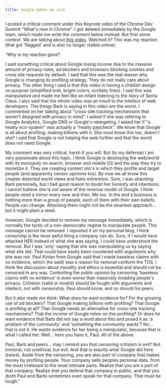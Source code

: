 ```yaml
---
title: Google makes me sick
---
```


I posted a critical comment under this Keynote video of the Chrome Dev Summit "What's new in Chrome". I got deleted immediately by the Google team, which made me write the comment below instead. But first some context. We are talking about [this video](https://www.youtube.com/watch?v=Df2U9-R-OJs). Watched it? This was my reaction (that got 'flagged' and is also no longer visible online):

"Why is my reaction gone?

I said something critical about Google losing income due to the massive amount of privacy rules, ad blockers and browsers blocking cookies and cross site requests by default. I said that this was the real reason why Google is changing its profiling strategy. They do not really care about privacy. The other thing I said is that this video is having a childish design on purpose (simplified look, bright colors, scribbly lines). I said this was manipulative and made me feel like an infant listening to the story of Santa Claus. I also said that the whole video was an insult to the intellect of web developers. The things Barb is saying in this video are the worst. I commented on her talking about "cross-site tracking mechanisms that weren't designed with privacy in mind". I asked if she was refering to Google Analytics, Google DNS or Google's retargeting. I asked her if "a healty eco-system" was actually a "healty paycheck". We know that Google is all about profiling, making billions with it. She must know this too, doesn't she? I said that Google is not helping the web further and that the world does not need Google.

My comment was very critical, harsh if you will. But (to my defense) I am very passionate about this topic. I think Google is destroying the web/world with its monopoly on search, browser and mobile OS and the way they try to monetize it. They are creating content silo's in which they profile and target people (and apparently censor opinions too). By now we all know this creates distorted world views and fuels extremism. Sure, I was attacking Barb personally, but I had good reason to doubt her honesty and intentions. I cannot believe she is not aware of the revenue model of Google. I think people need a mirror every now and then. Me too. In the end a business is nothing more than a group of people, each of them with their own beliefs. People can change. Attacking them might not be the smartest approach... but it might plant a seed.

However, Google decided to remove my message immediately, which is normally the tactic of a non-democratic regime to manipulate people. This message cannot be removed. I reposted it on my personal blog. I think censorshp is the most awful thing a company can do. Sure, if I would have attacked HER instead of what she was saying, I could have understood the removal. But I was 'only' saying that she was manipulating us by saying what she did. That could have easily been countered with arguments why she was not. Paul Kinlan from Google said that I made baseless claims with no evidence, which (he said) was a reason for removal conform the TOS. I think the discussion about morality and ethics is essential and should not be censored in any way. Controlling the public opinion by censoring 'baseless claims with no evidence' is even worse than massively invading people's privacy. Critisism (valid or invalid) should be fought with arguments and intellect, not with censorship. Paul should know, and so should his peers. 

But it also made me think: What does he want evidence for? For the growing use of ad blockers? That Google making billions with profiling? That Google is profiling at all? That Google needs an alternative for cross-site tracking mechanisms? That the income of Google relies on this profiling? Or does he want evidence that Barb did not say a word about this and posed it as 'a problem of the community' and 'something the community wants'? No... that is not it. He wants evidence for her being a manipulator, because that is what I called her. Well... here you have it, Paul. All of the above.

Paul, Barb and peers... may I remind you that censoring critisism is evil? Not immoral, not unethical, but evil. And that is exactly what Google did here (twice). Aside from the censoring, you are also part of company that makes money by profiling people. Your company sells peoples personal data, from the most irrelevant to the most intimate parts. Realize that you are a part of that company. Realize that you defend that company in public, and that you (both Paul and Barb)  sometimes even speak for that company. That must be tough."